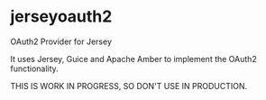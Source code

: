 jerseyoauth2
============

OAuth2 Provider for Jersey

It uses Jersey, Guice and Apache Amber to implement the OAuth2 functionality.

THIS IS WORK IN PROGRESS, SO DON'T USE IN PRODUCTION. 